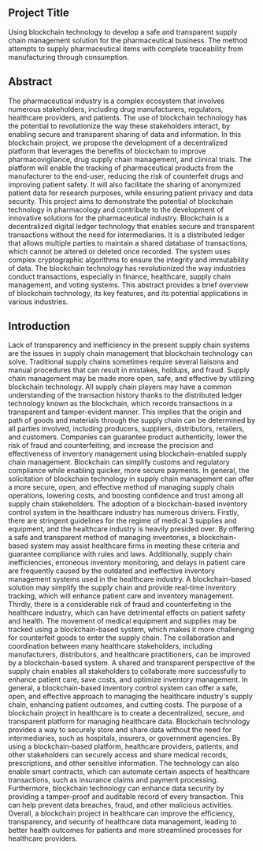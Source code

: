 ## Project Title
Using blockchain technology to develop a safe and transparent supply chain 
management solution for the pharmaceutical business. The method attempts to supply 
pharmaceutical items with complete traceability from manufacturing through consumption.
## Abstract
The pharmaceutical industry is a complex ecosystem that involves numerous stakeholders, 
including drug manufacturers, regulators, healthcare providers, and patients. The use of 
blockchain technology has the potential to revolutionize the way these stakeholders interact, by 
enabling secure and transparent sharing of data and information. In this blockchain project, we 
propose the development of a decentralized platform that leverages the benefits of blockchain 
to improve pharmacovigilance, drug supply chain management, and clinical trials. The platform 
will enable the tracking of pharmaceutical products from the manufacturer to the end-user, 
reducing the risk of counterfeit drugs and improving patient safety. It will also facilitate the 
sharing of anonymized patient data for research purposes, while ensuring patient privacy and 
data security. This project aims to demonstrate the potential of blockchain technology in 
pharmacology and contribute to the development of innovative solutions for the pharmaceutical 
industry. Blockchain is a decentralized digital ledger technology that enables secure and 
transparent transactions without the need for intermediaries. It is a distributed ledger that allows 
multiple parties to maintain a shared database of transactions, which cannot be altered or deleted 
once recorded. The system uses complex cryptographic algorithms to ensure the integrity and 
immutability of data. The blockchain technology has revolutionized the way industries conduct 
transactions, especially in finance, healthcare, supply chain management, and voting systems. 
This abstract provides a brief overview of blockchain technology, its key features, and its 
potential applications in various industries.
## Introduction
Lack of transparency and inefficiency in the present supply chain systems are the issues in 
supply chain management that blockchain technology can solve. Traditional supply chains 
sometimes require several liaisons and manual procedures that can result in mistakes, holdups, 
and fraud. Supply chain management may be made more open, safe, and effective by utilizing 
blockchain technology. All supply chain players may have a common understanding of the 
transaction history thanks to the distributed ledger technology known as the blockchain, which
records transactions in a transparent and tamper-evident manner. This implies that the origin 
and path of goods and materials through the supply chain can be determined by all parties 
involved, including producers, suppliers, distributors, retailers, and customers. Companies can 
guarantee product authenticity, lower the risk of fraud and counterfeiting, and increase the 
precision and effectiveness of inventory management using blockchain-enabled supply chain 
management. Blockchain can simplify customs and regulatory compliance while enabling 
quicker, more secure payments. In general, the solicitation of blockchain technology in supply 
chain management can offer a more secure, open, and effective method of managing supply 
chain operations, lowering costs, and boosting confidence and trust among all supply chain 
stakeholders. The adoption of a blockchain-based inventory control system in the healthcare 
industry has numerous drivers. Firstly, there are stringent guidelines for the regime of medical 
3
supplies and equipment, and the healthcare industry is heavily presided over. By offering a safe 
and transparent method of managing inventories, a blockchain-based system may assist 
healthcare firms in meeting these criteria and guarantee compliance with rules and laws. 
Additionally, supply chain inefficiencies, erroneous inventory monitoring, and delays in patient 
care are frequently caused by the outdated and ineffective inventory management systems used 
in the healthcare industry. A blockchain-based solution may simplify the supply chain and 
provide real-time inventory tracking, which will enhance patient care and inventory 
management. Thirdly, there is a considerable risk of fraud and counterfeiting in the healthcare 
industry, which can have detrimental effects on patient safety and health. The movement of 
medical equipment and supplies may be tracked using a blockchain-based system, which makes 
it more challenging for counterfeit goods to enter the supply chain. The collaboration and 
coordination between many healthcare stakeholders, including manufacturers, distributors, and 
healthcare practitioners, can be improved by a blockchain-based system. A shared and 
transparent perspective of the supply chain enables all stakeholders to collaborate more 
successfully to enhance patient care, save costs, and optimize inventory management. In 
general, a blockchain-based inventory control system can offer a safe, open, and effective 
approach to managing the healthcare industry's supply chain, enhancing patient outcomes, and 
cutting costs.
The purpose of a blockchain project in healthcare is to create a decentralized, secure, and 
transparent platform for managing healthcare data. Blockchain technology provides a way to 
securely store and share data without the need for intermediaries, such as hospitals, insurers, or 
government agencies. By using a blockchain-based platform, healthcare providers, patients, and 
other stakeholders can securely access and share medical records, prescriptions, and other 
sensitive information. The technology can also enable smart contracts, which can automate 
certain aspects of healthcare transactions, such as insurance claims and payment processing.
Furthermore, blockchain technology can enhance data security by providing a tamper-proof and 
auditable record of every transaction. This can help prevent data breaches, fraud, and other 
malicious activities.
Overall, a blockchain project in healthcare can improve the efficiency, transparency, and 
security of healthcare data management, leading to better health outcomes for patients and more 
streamlined processes for healthcare providers.
